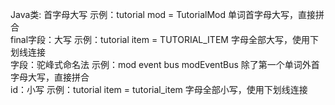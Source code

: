 Java类: 首字母大写 示例：tutorial mod = TutorialMod 单词首字母大写，直接拼合<br>
final字段：大写 示例：tutorial item = TUTORIAL_ITEM 字母全部大写，使用下划线连接<br>
字段：驼峰式命名法 示例：mod event bus modEventBus 除了第一个单词外首字母大写，直接拼合<br>
id：小写 示例：tutorial item = tutorial_item 字母全部小写，使用下划线连接<br>